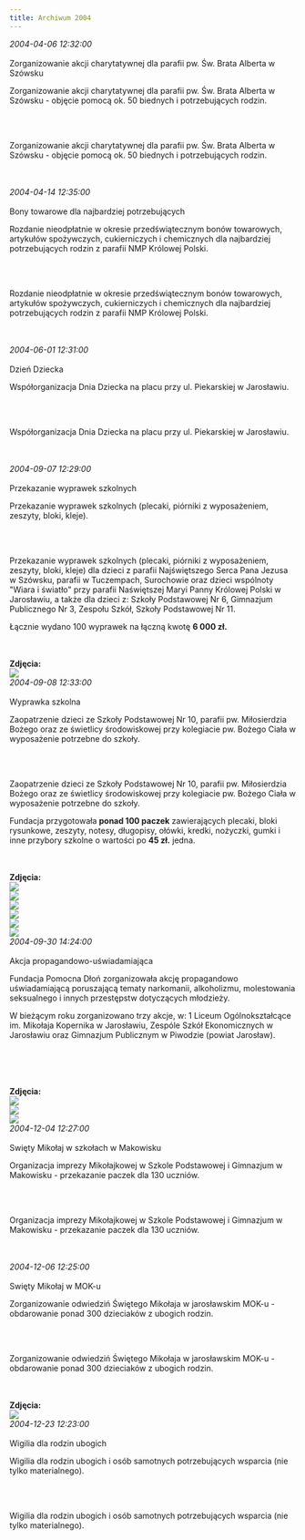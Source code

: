 ```yaml
---
title: Archiwum 2004
---
```


<div class="archiveItem">
<i>2004-04-06 12:32:00</i><br><br>
Zorganizowanie akcji charytatywnej dla parafii pw. Św. Brata Alberta w Szówsku<p>Zorganizowanie akcji charytatywnej dla parafii pw. Św. Brata Alberta w Szówsku - objęcie pomocą ok. 50 biednych i potrzebujących rodzin.</p><br><br>
<p>Zorganizowanie akcji charytatywnej dla parafii pw. Św. Brata Alberta w Szówsku - objęcie pomocą ok. 50 biednych i potrzebujących rodzin.</p><br><br>
</div>
<div class="archiveItem">
<i>2004-04-14 12:35:00</i><br><br>
Bony towarowe dla najbardziej potrzebujących<p>Rozdanie nieodpłatnie w okresie przedświątecznym bonów towarowych, artykułów spożywczych, cukierniczych i chemicznych dla najbardziej potrzebujących rodzin z parafii NMP Królowej Polski.</p><br><br>
<p>Rozdanie nieodpłatnie w okresie przedświątecznym bonów towarowych, artykułów spożywczych, cukierniczych i chemicznych dla najbardziej potrzebujących rodzin z parafii NMP Królowej Polski.</p><br><br>
</div>
<div class="archiveItem">
<i>2004-06-01 12:31:00</i><br><br>
Dzień Dziecka<p>Współorganizacja Dnia Dziecka na placu przy ul. Piekarskiej w Jarosławiu.</p><br><br>
<p>Współorganizacja Dnia Dziecka na placu przy ul. Piekarskiej w Jarosławiu.</p><br><br>
</div>
<div class="archiveItem">
<i>2004-09-07 12:29:00</i><br><br>
Przekazanie wyprawek szkolnych<p>Przekazanie wyprawek szkolnych (plecaki, piórniki z wyposażeniem, zeszyty, bloki, kleje).</p><br><br>
<p>Przekazanie wyprawek szkolnych (plecaki, piórniki z wyposażeniem, zeszyty, bloki, kleje) dla dzieci z parafii Najświętszego Serca Pana Jezusa w Szówsku, parafii w Tuczempach, Surochowie oraz dzieci wspólnoty "Wiara i światło" przy parafii Naświętszej Maryi Panny Królowej Polski w Jarosławiu, a także dla dzieci z: Szkoły Podstawowej Nr 6, Gimnazjum Publicznego Nr 3, Zespołu Szkół, Szkoły Podstawowej Nr 11.</p><p>Łącznie wydano 100 wyprawek na łączną kwotę <strong>6 000 zł.</strong></p><br><br>
<b>Zdjęcia:</b><br>
<div class="centerImgs">
<img src="img/archive_files/06.jpg" /><br>
</div>
</div>
<div class="archiveItem">
<i>2004-09-08 12:33:00</i><br><br>
Wyprawka szkolna <p>Zaopatrzenie dzieci ze Szkoły Podstawowej Nr 10, parafii pw. Miłosierdzia Bożego oraz ze świetlicy środowiskowej przy kolegiacie pw. Bożego Ciała w wyposażenie potrzebne do szkoły.</p><br><br>
<p>Zaopatrzenie dzieci ze Szkoły Podstawowej Nr 10, parafii pw. Miłosierdzia Bożego oraz ze świetlicy środowiskowej przy kolegiacie pw. Bożego Ciała w wyposażenie potrzebne do szkoły.</p><p>Fundacja przygotowała <strong>ponad 100 paczek</strong> zawierających plecaki, bloki rysunkowe, zeszyty, notesy, długopisy, ołówki, kredki, nożyczki, gumki i inne przybory szkolne o wartości po <strong>45 zł.</strong> jedna.</p><br><br>
<b>Zdjęcia:</b><br>
<div class="centerImgs">
<img src="img/archive_files/piknik1.jpg" /><br>
<img src="img/archive_files/piknik2.jpg" /><br>
<img src="img/archive_files/piknik3.jpg" /><br>
<img src="img/archive_files/piknik4.jpg" /><br>
<img src="img/archive_files/piknik5.jpg" /><br>
<img src="img/archive_files/piknik6.jpg" /><br>
</div>
</div>
<div class="archiveItem">
<i>2004-09-30 14:24:00</i><br><br>
Akcja propagandowo-uświadamiająca<p>Fundacja Pomocna Dłoń zorganizowała akcję propagandowo uświadamiającą poruszającą tematy narkomanii, alkoholizmu, molestowania seksualnego i innych przestępstw dotyczących młodzieży.</p><p>W bieżącym roku zorganizowano trzy akcje, w: 1 Liceum Ogólnokształcące im. Mikołaja Kopernika w Jarosławiu, Zespóle Szkół Ekonomicznych w Jarosławiu oraz Gimnazjum Publicznym w Piwodzie (powiat Jarosław).</p><br><br>
<br><br>
<b>Zdjęcia:</b><br>
<div class="centerImgs">
<img src="img/archive_files/skanuj0003[1].jpg" /><br>
<img src="img/archive_files/skanuj0004[1][1].jpg" /><br>
<img src="img/archive_files/skanuj0005[1].jpg" /><br>
</div>
</div>
<div class="archiveItem">
<i>2004-12-04 12:27:00</i><br><br>
Swięty Mikołaj w szkołach w Makowisku<p>Organizacja imprezy Mikołajkowej w Szkole Podstawowej i Gimnazjum w Makowisku - przekazanie paczek dla 130 uczniów.</p><br><br>
<p>Organizacja imprezy Mikołajkowej w Szkole Podstawowej i Gimnazjum w Makowisku - przekazanie paczek dla 130 uczniów.</p><br><br>
</div>
<div class="archiveItem">
<i>2004-12-06 12:25:00</i><br><br>
Swięty Mikołaj w MOK-u<p>Zorganizowanie odwiedziń Świętego Mikołaja w jarosławskim MOK-u - obdarowanie ponad 300 dzieciaków z ubogich rodzin.</p><br><br>
<p>Zorganizowanie odwiedziń Świętego Mikołaja w jarosławskim MOK-u - obdarowanie ponad 300 dzieciaków z ubogich rodzin.</p><br><br>
<b>Zdjęcia:</b><br>
<div class="centerImgs">
<img src="img/archive_files/04.jpg" /><br>
</div>
</div>
<div class="archiveItem">
<i>2004-12-23 12:23:00</i><br><br>
Wigilia dla rodzin ubogich<p>Wigilia dla rodzin ubogich i osób samotnych potrzebujących wsparcia (nie tylko materialnego).</p><br><br>
<p>Wigilia dla rodzin ubogich i osób samotnych potrzebujących wsparcia (nie tylko materialnego).</p><br><br>
</div>
